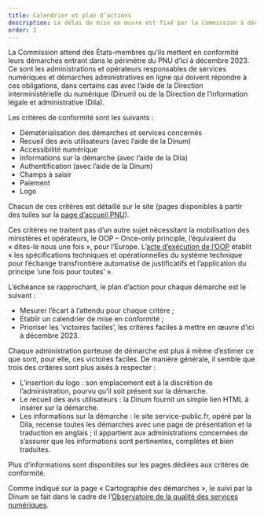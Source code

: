 ```yaml
---
title: Calendrier et plan d’actions
description: Le délai de mise en œuvre est fixé par la Commission à décembre 2023, ce qui suppose une mesure des écarts à l'attendu, un calendrier et une priorisation.
order: 2
---
```


La Commission attend des États-membres qu’ils mettent en conformité leurs démarches entrant dans le périmètre du PNU d’ici à décembre 2023. Ce sont les administrations et opérateurs responsables de services numériques et démarches administratives en ligne qui doivent répondre à ces obligations, dans certains cas avec l’aide de la Direction interministérielle du numérique (Dinum) ou de la Direction de l’information légale et administrative (Dila). 

Les critères de conformité sont les suivants&nbsp;:
*	Dématérialisation des démarches et services concernés
*	Recueil des avis utilisateurs (avec l’aide de la Dinum)
*	Accessibilité numérique
*	Informations sur la démarche (avec l’aide de la Dila)
*	Authentification (avec l’aide de la Dinum)
*	Champs à saisir
*	Paiement
*	Logo

Chacun de ces critères est détaillé sur le site (pages disponibles à partir des tuiles sur la [page d’accueil PNU](https://design.numerique.gouv.fr/pnu/)).

Ces critères ne traitent pas d’un autre sujet nécessitant la mobilisation des ministères et opérateurs, le OOP – Once-only principle, l’équivalent du «&nbsp;dites-le nous une fois&nbsp;», pour l’Europe. L’[acte d’exécution de l’OOP](https://eur-lex.europa.eu/legal-content/FR/TXT/HTML/?uri=CELEX:32022R1463&from=EN) établit «&nbsp;les spécifications techniques et opérationnelles du système technique pour l’échange transfrontière automatisé de justificatifs et l’application du principe ‘une fois pour toutes’&nbsp;». 

L’échéance se rapprochant, le plan d’action pour chaque démarche est le suivant&nbsp;:
*	Mesurer l’écart à l’attendu pour chaque critère&nbsp;;
*	Établir un calendrier de mise en conformité&nbsp;;
*	Prioriser les ‘victoires faciles’, les critères faciles à mettre en œuvre d’ici à décembre 2023.

Chaque administration porteuse de démarche est plus à même d’estimer ce que sont, pour elle, ces victoires faciles. De manière générale, il semble que trois des critères sont plus aisés à respecter&nbsp;:
*	L’insertion du logo&nbsp;: son emplacement est à la discrétion de l’administration, pourvu qu’il soit présent sur la démarche.
*	Le recueil des avis utilisateurs&nbsp;: la Dinum fournit un simple lien HTML à insérer sur la démarche.
*	Les informations sur la démarche&nbsp;: le site service-public.fr, opéré par la Dila, recense toutes les démarches avec une page de présentation et la traduction en anglais ; il appartient aux administrations concernées de s’assurer que les informations sont pertinentes, complètes et bien traduites.

Plus d’informations sont disponibles sur les pages dédiées aux critères de conformité.

Comme indiqué sur la page «&nbsp;Cartographie des démarches&nbsp;», le suivi par la Dinum se fait dans le cadre de l’[Observatoire de la qualité des services numériques](https://observatoire.numerique.gouv.fr/).
